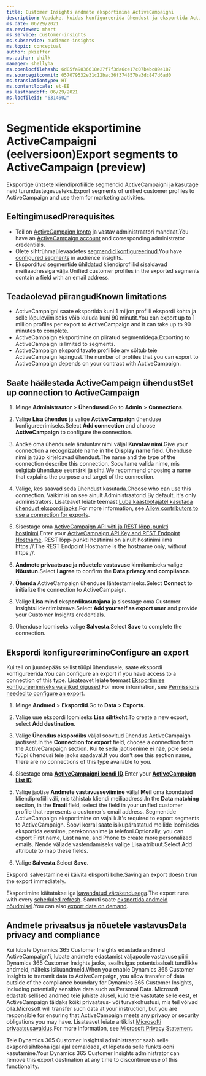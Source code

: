 ```yaml
---
title: Customer Insights andmete eksportimine ActiveCampaigni
description: Vaadake, kuidas konfigureerida ühendust ja eksportida ActiveCampaigni.
ms.date: 06/29/2021
ms.reviewer: mhart
ms.service: customer-insights
ms.subservice: audience-insights
ms.topic: conceptual
author: pkieffer
ms.author: philk
manager: shellyha
ms.openlocfilehash: 6d85fa9836618e27f7f3da6ce17c07b4bc89e187
ms.sourcegitcommit: 057079532e31c12bac36f374857ba3dc847d6ad0
ms.translationtype: HT
ms.contentlocale: et-EE
ms.lasthandoff: 06/29/2021
ms.locfileid: "6314602"
---
```

# <a name="export-segments-to-activecampaign-preview"></a><span data-ttu-id="9070d-103">Segmentide eksportimine ActiveCampaigni (eelversioon)</span><span class="sxs-lookup"><span data-stu-id="9070d-103">Export segments to ActiveCampaign (preview)</span></span>

<span data-ttu-id="9070d-104">Eksportige ühtsete kliendiprofiilide segmendid ActiveCampaigni ja kasutage neid turundustegevusteks.</span><span class="sxs-lookup"><span data-stu-id="9070d-104">Export segments of unified customer profiles to ActiveCampaign and use them for marketing activities.</span></span>

## <a name="prerequisites"></a><span data-ttu-id="9070d-105">Eeltingimused</span><span class="sxs-lookup"><span data-stu-id="9070d-105">Prerequisites</span></span>

-   <span data-ttu-id="9070d-106">Teil on [ActiveCampaign konto](https://www.activecampaign.com/) ja vastav administraatori mandaat.</span><span class="sxs-lookup"><span data-stu-id="9070d-106">You have an [ActiveCampaign account](https://www.activecampaign.com/) and corresponding administrator credentials.</span></span>
-   <span data-ttu-id="9070d-107">Olete sihtrühmaülevaadetes [segmendid konfigureerinud](segments.md).</span><span class="sxs-lookup"><span data-stu-id="9070d-107">You have [configured segments](segments.md) in audience insights.</span></span>
-   <span data-ttu-id="9070d-108">Eksporditud segmentide ühildatud kliendiprofiilid sisaldavad meiliaadressiga välja.</span><span class="sxs-lookup"><span data-stu-id="9070d-108">Unified customer profiles in the exported segments contain a field with an email address.</span></span>

## <a name="known-limitations"></a><span data-ttu-id="9070d-109">Teadaolevad piirangud</span><span class="sxs-lookup"><span data-stu-id="9070d-109">Known limitations</span></span>

- <span data-ttu-id="9070d-110">ActiveCampaigni saate eksportida kuni 1 miljon profiili ekspordi kohta ja selle lõpuleviimiseks võib kuluda kuni 90 minutit.</span><span class="sxs-lookup"><span data-stu-id="9070d-110">You can export up to 1 million profiles per export to ActiveCampaign and it can take up to 90 minutes to complete.</span></span>
- <span data-ttu-id="9070d-111">ActiveCampaign eksportimine on piiratud segmentidega.</span><span class="sxs-lookup"><span data-stu-id="9070d-111">Exporting to ActiveCampaign is limited to segments.</span></span>
- <span data-ttu-id="9070d-112">ActiveCampaign eksporditavate profiilide arv sõltub teie ActiveCampaign lepingust.</span><span class="sxs-lookup"><span data-stu-id="9070d-112">The number of profiles that you can export to ActiveCampaign depends on your contract with ActiveCampaign.</span></span>

## <a name="set-up-connection-to-activecampaign"></a><span data-ttu-id="9070d-113">Saate häälestada ActiveCampaign ühendust</span><span class="sxs-lookup"><span data-stu-id="9070d-113">Set up connection to ActiveCampaign</span></span>

1. <span data-ttu-id="9070d-114">Minge **Administraator** > **Ühendused**.</span><span class="sxs-lookup"><span data-stu-id="9070d-114">Go to **Admin** > **Connections**.</span></span>

1. <span data-ttu-id="9070d-115">Valige **Lisa ühendus** ja valige **ActiveCampaign** ühenduse konfigureerimiseks.</span><span class="sxs-lookup"><span data-stu-id="9070d-115">Select **Add connection** and choose **ActiveCampaign** to configure the connection.</span></span>

1. <span data-ttu-id="9070d-116">Andke oma ühendusele äratuntav nimi väljal **Kuvatav nimi**.</span><span class="sxs-lookup"><span data-stu-id="9070d-116">Give your connection a recognizable name in the **Display name** field.</span></span> <span data-ttu-id="9070d-117">Ühenduse nimi ja tüüp kirjeldavad ühendust.</span><span class="sxs-lookup"><span data-stu-id="9070d-117">The name and the type of the connection describe this connection.</span></span> <span data-ttu-id="9070d-118">Soovitame valida nime, mis selgitab ühenduse eesmärki ja sihti.</span><span class="sxs-lookup"><span data-stu-id="9070d-118">We recommend choosing a name that explains the purpose and target of the connection.</span></span>

1. <span data-ttu-id="9070d-119">Valige, kes saavad seda ühendust kasutada.</span><span class="sxs-lookup"><span data-stu-id="9070d-119">Choose who can use this connection.</span></span> <span data-ttu-id="9070d-120">Vaikimisi on see ainult Administraatorid.</span><span class="sxs-lookup"><span data-stu-id="9070d-120">By default, it's only administrators.</span></span> <span data-ttu-id="9070d-121">Lisateavet leiate teemast [Luba kaastöötajatel kasutada ühendust ekspordi jaoks](connections.md#allow-contributors-to-use-a-connection-for-exports).</span><span class="sxs-lookup"><span data-stu-id="9070d-121">For more information, see [Allow contributors to use a connection for exports](connections.md#allow-contributors-to-use-a-connection-for-exports).</span></span>

1. <span data-ttu-id="9070d-122">Sisestage oma [ActiveCampaign API võti ja REST lõpp-punkti hostinimi](https://help.activecampaign.com/hc/articles/207317590-Getting-started-with-the-API#how-to-obtain-your-activecampaign-api-url-and-key).</span><span class="sxs-lookup"><span data-stu-id="9070d-122">Enter your [ActiveCampaign API Key and REST Endpoint Hostname](https://help.activecampaign.com/hc/articles/207317590-Getting-started-with-the-API#how-to-obtain-your-activecampaign-api-url-and-key).</span></span> <span data-ttu-id="9070d-123">REST lõpp-punkti hostinimi on ainult hostinimi ilma https://.</span><span class="sxs-lookup"><span data-stu-id="9070d-123">The REST Endpoint Hostname is the hostname only, without https://.</span></span> 

1. <span data-ttu-id="9070d-124">**Andmete privaatsuse ja nõuetele vastavuse** kinnitamiseks valige **Nõustun**.</span><span class="sxs-lookup"><span data-stu-id="9070d-124">Select **I agree** to confirm the **Data privacy and compliance**.</span></span>

1. <span data-ttu-id="9070d-125">**Ühenda** ActiveCampaign ühenduse lähtestamiseks.</span><span class="sxs-lookup"><span data-stu-id="9070d-125">Select **Connect** to initialize the connection to ActiveCampaign.</span></span>

1. <span data-ttu-id="9070d-126">Valige **Lisa mind ekspordikasutajana** ja sisestage oma Customer Insightsi identimisteave.</span><span class="sxs-lookup"><span data-stu-id="9070d-126">Select **Add yourself as export user** and provide your Customer Insights credentials.</span></span>

1. <span data-ttu-id="9070d-127">Ühenduse loomiseks valige **Salvesta**.</span><span class="sxs-lookup"><span data-stu-id="9070d-127">Select **Save** to complete the connection.</span></span>

## <a name="configure-an-export"></a><span data-ttu-id="9070d-128">Ekspordi konfigureerimine</span><span class="sxs-lookup"><span data-stu-id="9070d-128">Configure an export</span></span>

<span data-ttu-id="9070d-129">Kui teil on juurdepääs sellist tüüpi ühendusele, saate ekspordi konfigureerida.</span><span class="sxs-lookup"><span data-stu-id="9070d-129">You can configure an export if you have access to a connection of this type.</span></span> <span data-ttu-id="9070d-130">Lisateavet leiate teemast [Eksportimise konfigureerimiseks vajalikud õigused](export-destinations.md#set-up-a-new-export).</span><span class="sxs-lookup"><span data-stu-id="9070d-130">For more information, see [Permissions needed to configure an export](export-destinations.md#set-up-a-new-export).</span></span>

1. <span data-ttu-id="9070d-131">Minge **Andmed** > **Ekspordid**.</span><span class="sxs-lookup"><span data-stu-id="9070d-131">Go to **Data** > **Exports**.</span></span>

1. <span data-ttu-id="9070d-132">Valige uue ekspordi loomiseks **Lisa sihtkoht**.</span><span class="sxs-lookup"><span data-stu-id="9070d-132">To create a new export, select **Add destination**.</span></span>

1. <span data-ttu-id="9070d-133">Valige **Ühendus ekspordiks** väljal soovitud ühendus ActiveCampaign jaotisest.</span><span class="sxs-lookup"><span data-stu-id="9070d-133">In the **Connection for export** field, choose a connection from the ActiveCampaign section.</span></span> <span data-ttu-id="9070d-134">Kui te seda jaotisenime ei näe, pole seda tüüpi ühendusi teie jaoks saadaval.</span><span class="sxs-lookup"><span data-stu-id="9070d-134">If you don't see this section name, there are no connections of this type available to you.</span></span>

1. <span data-ttu-id="9070d-135">Sisestage oma [**ActiveCampaigni loendi ID**](https://help.activecampaign.com/hc/articles/360000030559-How-to-create-a-list-in-ActiveCampaign).</span><span class="sxs-lookup"><span data-stu-id="9070d-135">Enter your [**ActiveCampaign List ID**](https://help.activecampaign.com/hc/articles/360000030559-How-to-create-a-list-in-ActiveCampaign).</span></span>    

3. <span data-ttu-id="9070d-136">Valige jaotise **Andmete vastavusseviimine** väljal **Meil** oma koondatud kliendiprofiili väli, mis tähistab kliendi meiliaadressi.</span><span class="sxs-lookup"><span data-stu-id="9070d-136">In the **Data matching** section, in the **Email** field, select the field in your unified customer profile that represents a customer's email address.</span></span> <span data-ttu-id="9070d-137">Segmentide ActiveCampaign eksportimine on vajalik.</span><span class="sxs-lookup"><span data-stu-id="9070d-137">It's required to export segments to ActiveCampaign.</span></span> <span data-ttu-id="9070d-138">Soovi korral saate isikupärastatud meilide loomiseks eksportida eesnime, perekonnanime ja telefoni.</span><span class="sxs-lookup"><span data-stu-id="9070d-138">Optionally, you can export First name, Last name, and Phone to create more personalized emails.</span></span> <span data-ttu-id="9070d-139">Nende väljade vastendamiseks valige Lisa atribuut.</span><span class="sxs-lookup"><span data-stu-id="9070d-139">Select Add attribute to map these fields.</span></span>

1. <span data-ttu-id="9070d-140">Valige **Salvesta**.</span><span class="sxs-lookup"><span data-stu-id="9070d-140">Select **Save**.</span></span>

<span data-ttu-id="9070d-141">Ekspordi salvestamine ei käivita eksporti kohe.</span><span class="sxs-lookup"><span data-stu-id="9070d-141">Saving an export doesn't run the export immediately.</span></span>

<span data-ttu-id="9070d-142">Eksportimine käitatakse iga [kavandatud värskendusega](system.md#schedule-tab).</span><span class="sxs-lookup"><span data-stu-id="9070d-142">The export runs with every [scheduled refresh](system.md#schedule-tab).</span></span> <span data-ttu-id="9070d-143">Samuti saate [eksportida andmeid nõudmisel](export-destinations.md#run-exports-on-demand).</span><span class="sxs-lookup"><span data-stu-id="9070d-143">You can also [export data on demand](export-destinations.md#run-exports-on-demand).</span></span> 


## <a name="data-privacy-and-compliance"></a><span data-ttu-id="9070d-144">Andmete privaatsus ja nõuetele vastavus</span><span class="sxs-lookup"><span data-stu-id="9070d-144">Data privacy and compliance</span></span>

<span data-ttu-id="9070d-145">Kui lubate Dynamics 365 Customer Insights edastada andmeid ActiveCampaign'i, lubate andmete edastamist väljapoole vastavuse piiri Dynamics 365 Customer Insights jaoks, sealhulgas potentsiaalselt tundlikke andmeid, näiteks isikuandmeid.</span><span class="sxs-lookup"><span data-stu-id="9070d-145">When you enable Dynamics 365 Customer Insights to transmit data to ActiveCampaign, you allow transfer of data outside of the compliance boundary for Dynamics 365 Customer Insights, including potentially sensitive data such as Personal Data.</span></span> <span data-ttu-id="9070d-146">Microsoft edastab sellised andmed teie juhiste alusel, kuid teie vastutate selle eest, et ActiveCampaign täidaks kõiki privaatsus- või turvakohustusi, mis teil võivad olla.</span><span class="sxs-lookup"><span data-stu-id="9070d-146">Microsoft will transfer such data at your instruction, but you are responsible for ensuring that ActiveCampaign meets any privacy or security obligations you may have.</span></span> <span data-ttu-id="9070d-147">Lisateavet leiate artiklist [Microsofti privaatsusavaldus](https://go.microsoft.com/fwlink/?linkid=396732).</span><span class="sxs-lookup"><span data-stu-id="9070d-147">For more information, see [Microsoft Privacy Statement](https://go.microsoft.com/fwlink/?linkid=396732).</span></span>

<span data-ttu-id="9070d-148">Teie Dynamics 365 Customer Insightsi administraator saab selle ekspordisihtkoha igal ajal eemaldada, et lõpetada selle funktsiooni kasutamine.</span><span class="sxs-lookup"><span data-stu-id="9070d-148">Your Dynamics 365 Customer Insights administrator can remove this export destination at any time to discontinue use of this functionality.</span></span>
